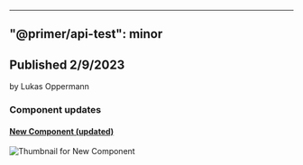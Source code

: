 
---
"@primer/api-test": minor
---
## Published 2/9/2023
by Lukas Oppermann   
   
### Component updates
#### [New Component (updated)](https://www.figma.com/file/HD7FUvOEHLtWvWuhu1AUaJ?node-id=226:36)
  
  ![Thumbnail for New Component](https://s3-alpha.figma.com/checkpoints/z8x/kON/uQiify4U2axKWwOz/component_thumbnail_0.png?X-Amz-Algorithm=AWS4-HMAC-SHA256&X-Amz-Credential=AKIAQ4GOSFWC3T6QNBUC%2F20230209%2Fus-west-2%2Fs3%2Faws4_request&X-Amz-Date=20230209T000000Z&X-Amz-Expires=604800&X-Amz-SignedHeaders=host&X-Amz-Signature=abf32498f8210bb1ef5bfe1aa29224004cb1f315276a8b7f2ef57bd9bb8c14d3)
